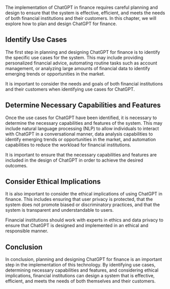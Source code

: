 
The implementation of ChatGPT in finance requires careful planning and design to ensure that the system is effective, efficient, and meets the needs of both financial institutions and their customers. In this chapter, we will explore how to plan and design ChatGPT for finance.

Identify Use Cases
------------------

The first step in planning and designing ChatGPT for finance is to identify the specific use cases for the system. This may include providing personalized financial advice, automating routine tasks such as account management, or analyzing large amounts of financial data to identify emerging trends or opportunities in the market.

It is important to consider the needs and goals of both financial institutions and their customers when identifying use cases for ChatGPT.

Determine Necessary Capabilities and Features
---------------------------------------------

Once the use cases for ChatGPT have been identified, it is necessary to determine the necessary capabilities and features of the system. This may include natural language processing (NLP) to allow individuals to interact with ChatGPT in a conversational manner, data analysis capabilities to identify emerging trends or opportunities in the market, and automation capabilities to reduce the workload for financial institutions.

It is important to ensure that the necessary capabilities and features are included in the design of ChatGPT in order to achieve the desired outcomes.

Consider Ethical Implications
-----------------------------

It is also important to consider the ethical implications of using ChatGPT in finance. This includes ensuring that user privacy is protected, that the system does not promote biased or discriminatory practices, and that the system is transparent and understandable to users.

Financial institutions should work with experts in ethics and data privacy to ensure that ChatGPT is designed and implemented in an ethical and responsible manner.

Conclusion
----------

In conclusion, planning and designing ChatGPT for finance is an important step in the implementation of this technology. By identifying use cases, determining necessary capabilities and features, and considering ethical implications, financial institutions can design a system that is effective, efficient, and meets the needs of both themselves and their customers.
